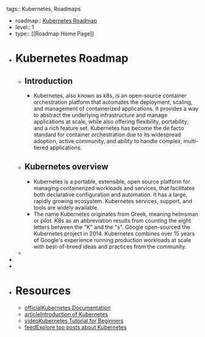 tags:: Kubernetes, Roadmaps

- roadmap:: [Kubernetes Roadmap](https://roadmap.sh/kubernetes)
- level:: 1
- type:: [[Roadmap Home Page]]
- # Kubernetes Roadmap
	- ## Introduction
		- Kubernetes, also known as k8s, is an open-source container orchestration platform 
		  that automates the deployment, scaling, and management of containerized 
		  applications. It provides a way to abstract the underlying 
		  infrastructure and manage applications at scale, while also offering 
		  flexibility, portability, and a rich feature set. Kubernetes has become 
		  the de facto standard for container orchestration due to its widespread 
		  adoption, active community, and ability to handle complex, multi-tiered 
		  applications.
	- ## Kubernetes overview
		- Kubernetes is a portable, extensible, open source platform for 
		  managing containerized workloads and services, that facilitates both 
		  declarative configuration and automation. It has a large, rapidly 
		  growing ecosystem. Kubernetes services, support, and tools are widely 
		  available.
		- The name Kubernetes originates from Greek, meaning helmsman or pilot.
		  K8s as an abbreviation results from counting the eight letters between 
		  the "K" and the "s". Google open-sourced the Kubernetes project in 2014.
		  Kubernetes combines over 15 years of Google's experience running 
		  production workloads at scale with best-of-breed ideas and practices 
		  from the community.
	-
-
-
- # Resources
	- [officialKubernetes Documentation](https://kubernetes.io/)
	- [articleIntroduction of Kubernetes](https://www.digitalocean.com/community/tutorials/an-introduction-to-kubernetes)
	- [videoKubernetes Tutorial for Beginners](https://www.youtube.com/watch?v=X48VuDVv0do)
	- [feedExplore top posts about Kubernetes](https://app.daily.dev/tags/kubernetes?ref=roadmapsh)